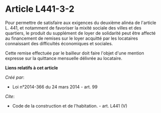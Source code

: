# Article L441-3-2

Pour permettre de satisfaire aux exigences du deuxième alinéa de l'article L. 441, et notamment de favoriser la mixité
sociale des villes et des quartiers, le produit du supplément de loyer de solidarité peut être affecté au financement de
remises sur le loyer acquitté par les locataires connaissant des difficultés économiques et sociales. 

Cette remise effectuée par le bailleur doit faire l'objet d'une mention expresse sur la quittance mensuelle délivrée au
locataire.

**Liens relatifs à cet article**

_Créé par_:

  - Loi n°2014-366 du 24 mars 2014 - art. 99

_Cite_:

  - Code de la construction et de l'habitation. - art. L441 (V)
